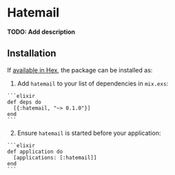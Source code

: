 # Hatemail

**TODO: Add description**

## Installation

If [available in Hex](https://hex.pm/docs/publish), the package can be installed as:

  1. Add `hatemail` to your list of dependencies in `mix.exs`:

    ```elixir
    def deps do
      [{:hatemail, "~> 0.1.0"}]
    end
    ```

  2. Ensure `hatemail` is started before your application:

    ```elixir
    def application do
      [applications: [:hatemail]]
    end
    ```

